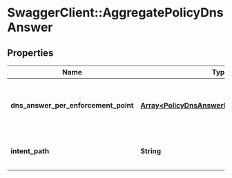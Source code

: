 # SwaggerClient::AggregatePolicyDnsAnswer

## Properties
Name | Type | Description | Notes
------------ | ------------- | ------------- | -------------
**dns_answer_per_enforcement_point** | [**Array&lt;PolicyDnsAnswerPerEnforcementPoint&gt;**](PolicyDnsAnswerPerEnforcementPoint.md) | List of DNS forwarder nslookup answer per enforcement point.  | [optional] 
**intent_path** | **String** | String path of the DNS forwarder intent.  | 


